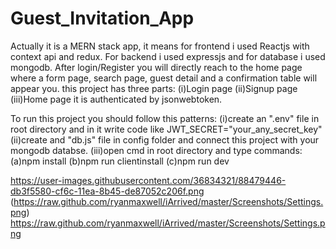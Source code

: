 # Guest_Invitation_App
Actually it is a MERN stack app, it means for frontend i used Reactjs with context api and redux. For backend i used expressjs and for database i used mongodb.
After login/Register you will directly reach to the home page where a form page, search page, guest detail and a confirmation table will appear you.
this project has three parts:
  (i)Login page  (ii)Signup page  (iii)Home page
it is authenticated by jsonwebtoken.

To run this project you should follow this patterns:
   (i)create an ".env" file in root directory and in it write code like JWT_SECRET="your_any_secret_key"
   (ii)create and "db.js" file in config folder and connect this project with your mongodb databse.
   (iii)open cmd in root directory and type commands:
          (a)npm install
          (b)npm run clientinstall
          (c)npm run dev
          
https://user-images.githubusercontent.com/36834321/88479446-db3f5580-cf6c-11ea-8b45-de87052c206f.png
(https://raw.github.com/ryanmaxwell/iArrived/master/Screenshots/Settings.png)
https://raw.github.com/ryanmaxwell/iArrived/master/Screenshots/Settings.png
